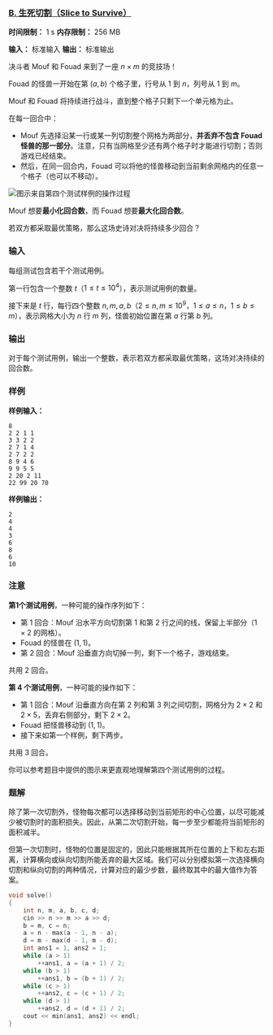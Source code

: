 ### [B. 生死切割（Slice to Survive）](https://codeforces.com/contest/2109/problem/B)

**时间限制：** 1 s
**内存限制：** 256 MB

**输入：** 标准输入
**输出：** 标准输出





决斗者 Mouf 和 Fouad 来到了一座 $n \times m$ 的竞技场！

Fouad 的怪兽一开始在第 $(a, b)$ 个格子里，行号从 $1$ 到 $n$，列号从 $1$ 到 $m$。

Mouf 和 Fouad 将持续进行战斗，直到整个格子只剩下一个单元格为止。

在每一回合中：

* Mouf 先选择沿某一行或某一列切割整个网格为两部分，**并丢弃不包含 Fouad 怪兽的那一部分**。注意，只有当网格至少还有两个格子时才能进行切割；否则游戏已经结束。
* 然后，在同一回合内，Fouad 可以将他的怪兽移动到当前剩余网格内的任意一个格子（也可以不移动）。

![图示来自第四个测试样例的操作过程](https://espresso.codeforces.com/8b1099cc13f7e0c8fbf449b3e7f2fcd1c9eec0b9.png)

Mouf 想要**最小化回合数**，而 Fouad 想要**最大化回合数**。

若双方都采取最优策略，那么这场史诗对决将持续多少回合？







### 输入

每组测试包含若干个测试用例。

第一行包含一个整数 $t$（$1 \le t \le 10^4$），表示测试用例的数量。

接下来是 $t$ 行，每行四个整数 $n, m, a, b$（$2 \le n, m \le 10^9$，$1 \le a \le n$，$1 \le b \le m$），表示网格大小为 $n$ 行 $m$ 列，怪兽初始位置在第 $a$ 行第 $b$ 列。





### 输出

对于每个测试用例，输出一个整数，表示若双方都采取最优策略，这场对决持续的回合数。





### 样例

**样例输入：**

```
8
2 2 1 1
3 3 2 2
2 7 1 4
2 7 2 2
8 9 4 6
9 9 5 5
2 20 2 11
22 99 20 70
```



**样例输出：**

```
2
4
4
3
6
8
6
10
```





### 注意

**第1个测试用例**，一种可能的操作序列如下：

* 第 1 回合：Mouf 沿水平方向切割第 1 和第 2 行之间的线，保留上半部分（$1 \times 2$ 的网格）。
* Fouad 的怪兽在 $(1,1)$。
* 第 2 回合：Mouf 沿垂直方向切掉一列，剩下一个格子，游戏结束。

共用 2 回合。

**第 4 个测试用例**，一种可能的操作如下：

* 第 1 回合：Mouf 沿垂直方向在第 2 列和第 3 列之间切割，网格分为 $2 \times 2$ 和 $2 \times 5$，丢弃右侧部分，剩下 $2 \times 2$。
* Fouad 把怪兽移动到 $(1,1)$。
* 接下来如第一个样例，剩下两步。

共用 3 回合。

你可以参考题目中提供的图示来更直观地理解第四个测试用例的过程。





### 题解

除了第一次切割外，怪物每次都可以选择移动到当前矩形的中心位置，以尽可能减少被切割时的面积损失。因此，从第二次切割开始，每一步至少都能将当前矩形的面积减半。

但第一次切割时，怪物的位置是固定的，因此只能根据其所在位置的上下和左右距离，计算横向或纵向切割所能丢弃的最大区域。我们可以分别模拟第一次选择横向切割和纵向切割的两种情况，计算对应的最少步数，最终取其中的最大值作为答案。



```cpp
void solve()
{
    int n, m, a, b, c, d;
    cin >> n >> m >> a >> d;
    b = m, c = n;
    a = n - max(a - 1, n - a);
    d = m - max(d - 1, m - d);
    int ans1 = 1, ans2 = 1;
    while (a > 1)
        ++ans1, a = (a + 1) / 2;
    while (b > 1)
        ++ans1, b = (b + 1) / 2;
    while (c > 1)
        ++ans2, c = (c + 1) / 2;
    while (d > 1)
        ++ans2, d = (d + 1) / 2;
    cout << min(ans1, ans2) << endl;
}
```

